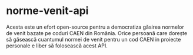 # norme-venit-api
Acesta este un efort open-source pentru a democratiza găsirea normelor de venit bazate pe coduri CAEN din România. Orice persoană care dorește să găsească cuantumul normei de venit pentru un cod CAEN in proiecte personale e liber să folosească acest API.
